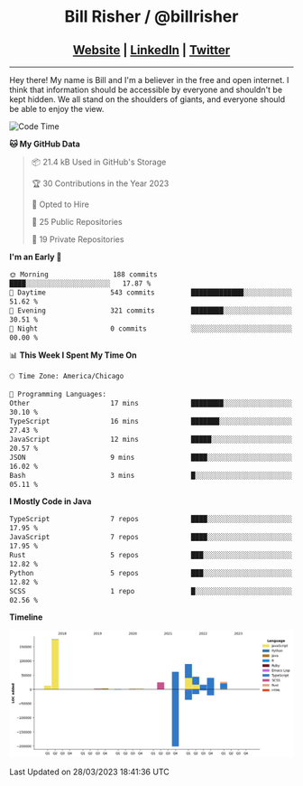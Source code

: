 
<h1 align="center">
    Bill Risher / @billrisher <br />
</h1>
<h2 align="center">
    <a href="https://billrisher.com">Website</a> | <a href="https://linkedin.com/in/william-risher">LinkedIn</a> | <a href="https://twitter.com/billrisher_">Twitter</a> 
 </h2>

---

Hey there! My name is Bill and I'm a believer in the free and open internet. 
I think that information should be accessible by everyone and shouldn't be kept hidden. 
We all stand on the shoulders of giants, and everyone should be able to enjoy the view.

<!--START_SECTION:waka-->
![Code Time](http://img.shields.io/badge/Code%20Time-143%20hrs%2013%20mins-blue)

**🐱 My GitHub Data** 

> 📦 21.4 kB Used in GitHub's Storage 
 > 
> 🏆 30 Contributions in the Year 2023
 > 
> 💼 Opted to Hire
 > 
> 📜 25 Public Repositories 
 > 
> 🔑 19 Private Repositories 
 > 
**I'm an Early 🐤** 

```text
🌞 Morning                188 commits         ████░░░░░░░░░░░░░░░░░░░░░   17.87 % 
🌆 Daytime                543 commits         █████████████░░░░░░░░░░░░   51.62 % 
🌃 Evening                321 commits         ████████░░░░░░░░░░░░░░░░░   30.51 % 
🌙 Night                  0 commits           ░░░░░░░░░░░░░░░░░░░░░░░░░   00.00 % 
```


📊 **This Week I Spent My Time On** 

```text
🕑︎ Time Zone: America/Chicago

💬 Programming Languages: 
Other                    17 mins             ████████░░░░░░░░░░░░░░░░░   30.10 % 
TypeScript               16 mins             ███████░░░░░░░░░░░░░░░░░░   27.43 % 
JavaScript               12 mins             █████░░░░░░░░░░░░░░░░░░░░   20.57 % 
JSON                     9 mins              ████░░░░░░░░░░░░░░░░░░░░░   16.02 % 
Bash                     3 mins              █░░░░░░░░░░░░░░░░░░░░░░░░   05.11 % 
```

**I Mostly Code in Java** 

```text
TypeScript               7 repos             ████░░░░░░░░░░░░░░░░░░░░░   17.95 % 
JavaScript               7 repos             ████░░░░░░░░░░░░░░░░░░░░░   17.95 % 
Rust                     5 repos             ███░░░░░░░░░░░░░░░░░░░░░░   12.82 % 
Python                   5 repos             ███░░░░░░░░░░░░░░░░░░░░░░   12.82 % 
SCSS                     1 repo              █░░░░░░░░░░░░░░░░░░░░░░░░   02.56 % 
```



**Timeline**

![Lines of Code chart](https://raw.githubusercontent.com/billrisher/billrisher/main/assets/bar_graph.png)


 Last Updated on 28/03/2023 18:41:36 UTC
<!--END_SECTION:waka-->

